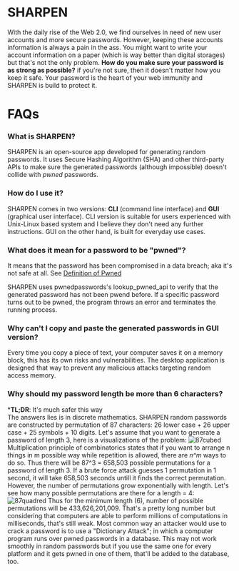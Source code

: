 # SHARPEN
With the daily rise of the Web 2.0, we find ourselves in need of new user accounts and more secure passwords. However, keeping these accounts information is always a pain in the ass. You might want to write your account information on a paper (which is way better than digital storages) but that's not the only problem. **How do you make sure your password is as strong as possible?** if you're not sure, then it doesn't matter how you keep it safe. Your password is the heart of your web immunity and SHARPEN is build to protect it.

# FAQs
### What is SHARPEN?
SHARPEN is an open-source app developed for generating random passwords. It uses Secure Hashing Algorithm (SHA) and other third-party APIs to make sure the generated passwords (although impossible) doesn't collide with _pwned_ passwords.

### How do I use it?
SHARPEN comes in two versions: **CLI** (command line interface) and **GUI** (graphical user interface).
CLI version is suitable for users experienced with Unix-Linux based system and I believe they don't need any further instructions.
GUI on the other hand, is built for everyday use cases.

### What does it mean for a password to be "pwned"?
It means that the password has been compromised in a data breach; aka it's not safe at all. See [Definition of Pwned](https://www.urbandictionary.com/define.php?term=pwned)

SHARPEN uses pwnedpasswords's lookup_pwned_api to verify that the generated password has not been pwend before. If a specific password turns out to be pwned, the program throws an error and terminates the running process.

### Why can't I copy and paste the generated passwords in GUI version?
Every time you copy a piece of text, your computer saves it on a memory block, this has its own risks and vulnerabilities. The desktop application is designed that way to prevent any malicious attacks targeting random access memory.

### Why should my password length be more than 6 characters?
***TL;DR**: It's much safer this way
\
The answers lies is in discrete mathematics. SHARPEN random passwords are constructed by permutation of 87 characters: 26 lower case + 26 upper case + 25 symbols + 10 digits. Let's assume that you want to generate a password of length 3, here is a visualizations of the problem:
![87cubed](https://user-images.githubusercontent.com/39483396/73982598-c7b21b00-4949-11ea-9c97-fbd5ac4942a0.png)
Multiplication principle of combinatorics states that if you want to arrange n things in m possible way while repetition is allowed, there are _n^m_ ways to do so. Thus there will be 87^3 = 658,503 possible permutations for a password of length 3. If a brute force attack guesses 1 permutation in 1 second, it will take 658,503 seconds untill it finds the correct permutation. 
\
However, the number of permutations grow exponentially with length. Let's see how many possible permutations are there for a length = 4:
![87quadred](https://user-images.githubusercontent.com/39483396/73984259-8885c900-494d-11ea-945b-70dc3b612574.png)
Thus for the minimum length (6), number of possible permutations will be 433,626,201,009. That's a pretty long number but considering that computers are able to perform millions of computations in milliseconds, that's still weak. Most common way an attacker would use to crack a password is to use a "Dictionary Attack"; in which a computer program runs over pwned passwords in a database. This may not work smoothly in random passwords but if you use the same one for every platform and it gets pwned in one of them, that'll be added to the database, too.
